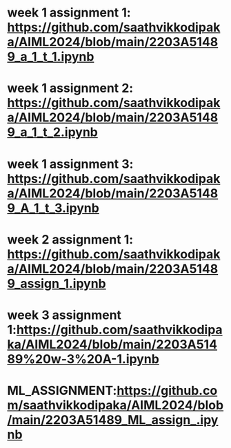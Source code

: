 # week 1 assignment 1: https://github.com/saathvikkodipaka/AIML2024/blob/main/2203A51489_a_1_t_1.ipynb
# week 1 assignment 2: https://github.com/saathvikkodipaka/AIML2024/blob/main/2203A51489_a_1_t_2.ipynb
# week 1 assignment 3: https://github.com/saathvikkodipaka/AIML2024/blob/main/2203A51489_A_1_t_3.ipynb
# week 2 assignment 1: https://github.com/saathvikkodipaka/AIML2024/blob/main/2203A51489_assign_1.ipynb
# week 3 assignment 1:https://github.com/saathvikkodipaka/AIML2024/blob/main/2203A51489%20w-3%20A-1.ipynb
# ML_ASSIGNMENT:https://github.com/saathvikkodipaka/AIML2024/blob/main/2203A51489_ML_assign_.ipynb


